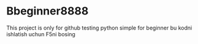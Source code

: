 # Bbeginner8888
This project is only for github testing
python simple for beginner
bu kodni ishlatish uchun F5ni bosing








